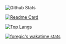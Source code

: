 <!-- ### Hi there 👋 -->

![Github Stats](https://github-readme-stats.vercel.app/api?username=foregic&show_icons=true&count_private=true&theme=radical)

[![Readme Card](https://github-readme-stats.vercel.app/api/pin/?username=foregic&repo=NKbookshop)](https://github.com/foregic)

[![Top Langs](https://github-readme-stats.vercel.app/api/top-langs/?username=foregic&layout=8)](https://github.com/foregic)

[![foregic's wakatime stats](https://github-readme-stats.vercel.app/api/wakatime?username=foregic)](https://github.com/foregic)

<!--
**foregic/foregic** is a ✨ _special_ ✨ repository because its `README.md` (this file) appears on your GitHub profile.

Here are some ideas to get you started:

- 🔭 I’m currently working on ...
- 🌱 I’m currently learning ...
- 👯 I’m looking to collaborate on ...
- 🤔 I’m looking for help with ...
- 💬 Ask me about ...
- 📫 How to reach me: ...
- 😄 Pronouns: ...
- ⚡ Fun fact: ...
-->
